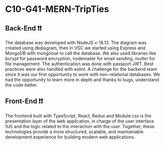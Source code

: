 # C10-G41-MERN-TripTies

##    Back-End ❗❗
The database was developed with NodeJS v-18.13. The diagram was created using dbdiagram, then in VSC we started using Express and MongoDB with mongoose to call the database. We also used libraries like bcrypt for password encryption, nodemailer for email sending, multer for file management. The authentication was done with passport JWT. Best practices were also handled with eslint. A challenge for the backend team since it was our first opportunity to work with non-relational databases. We had the opportunity to learn more in depth and thanks to bugs, understand the code better. 

##    Front-End ❗❗
The frontend built with TypeScript, React, Redux and Module.css is the presentation layer of the web application, in charge of the user interface (UI) and the logic related to the interaction with the user.
Together, these technologies provide a more structured, scalable, and maintainable development experience for building modern web applications.
